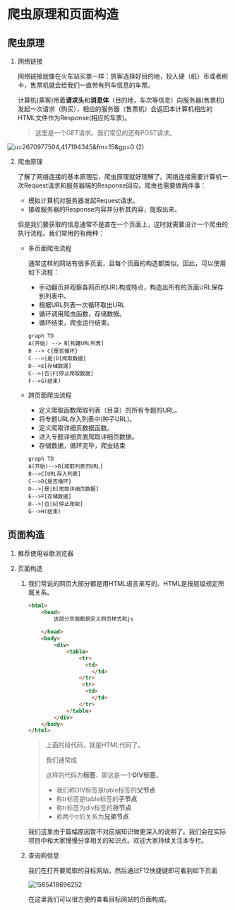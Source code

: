 # 爬虫原理和页面构造

## 爬虫原理

1. 网络链接

   网络链接就像在火车站买票一样：旅客选择好目的地，投入硬（纸）币或者刷卡，售票机就会给我们一直带有列车信息的车票。

   计算机(乘客)带着**请求头**和**消息体**（目的地，车次等信息）向服务器(售票机)发起一次请求（购买），相应的服务器（售票机）会返回本计算机相应的HTML文件作为Response(相应的车票)。

   > 这里是一个GET请求。我们常见的还有POST请求。

   

![u=2670977504,417194345&fm=15&gp=0 (2)](https://github.com/ai-union/PythonSpyder/blob/master/img/pic2.jpg?raw=true)

2. 爬虫原理

   了解了网络连接的基本原理后，爬虫原理就好理解了。网络连接需要计算机一次Request请求和服务器端的Response回应。爬虫也需要做两件事：

   - 模拟计算机对服务器发起Request请求。
   - 接收服务器的Response内容并分析其内容，提取出来。

   但是我们要获取的信息通常不是直在一个页面上，这时就需要设计一个爬虫的执行流程。我们常用的有两种：

   - 多页面爬虫流程

     通常这样的网站有很多页面，且每个页面的构造都类似。因此，可以使用如下流程：

     - 手动翻页并观察各网页的URL构成特点，构造出所有的页面URL保存到列表中。
     - 根据URL列表一次循环取出URL
     - 循环调用爬虫函数，存储数据。
     - 循环结束，爬虫运行结束。

     ```mermaid
     graph TD
     A(开始) --> B[构建URL列表]
     B --> C{是否循环}
     C -->|是|D[爬取数据]
     D-->E[存储数据]
     C-->|否|F[停止爬取数据]
     F-->G(结束)
     ```

   - 跨页面爬虫流程

     - 定义爬取函数爬取列表（目录）的所有专题的URL。
     - 将专题URL存入列表中(种子URL)。
     - 定义爬取详细页数据函数。
     - 进入专题详细页面爬取详细页数据。
     - 存储数据，循环完毕，爬虫结束

     ```mermaid
     graph TD
     A(开始)-->B[爬取列表页URL]
     B-->C[URL存入列表]
     C-->D{是否循环}
     D-->|是|E[爬取详细页数据]
     E-->F[存储数据]
     D-->|否|G[停止爬取]
     G-->H(结束)
     ```

##  页面构造

1. 推荐使用谷歌浏览器

2. 页面构造

   1. 我们常说的网页大部分都是用HTML语言来写的。HTML是按层级规定所属关系。

      ```html
      <html>
          <head>
              这部分页面都是定义网页样式和js
              
          </head>
          <body>
              <div>
                  <table>
                      <tr>
                      	<td>
                          </td>
                      </tr>
                       <tr>
                      	<td>
                          </td>
                      </tr>
                  </table>
              </div>
          </body>
      </html>
      ```

      > 上面的段代码，就是HTML代码了。
      >
      > 我们通常成<div>这样的代码为**标签**，即这是一个**DIV标签**。
      >
      > - 我们称DIV标签是table标签的**父节点**
      > - 称tr标签是table标签的**子节点**
      > - 称tr标签为div标签的**孙节点**
      > - 称两个tr的关系为**兄弟节点**

      我们这里由于篇幅原因暂不对前端知识做更深入的说明了。我们会在实际项目中和大家慢慢分享相关的知识点。欢迎大家持续关注本专栏。

   2. 查询网信息

      我们在打开要爬取的目标网站，然后通过F12快捷键即可看到如下页面

      ![1565418696252](https://github.com/ai-union/PythonSpyder/blob/master/img/1565418696252.png?raw=true)

      在这里我们可以很方便的查看目标网站的页面构成。


